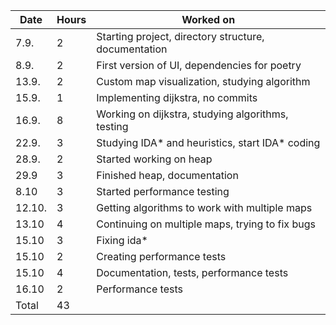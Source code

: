| Date   | Hours | Worked on                                              |
| ------ | ----- | ------------------------------------------------------ |
| 7.9.   | 2     | Starting project, directory structure, documentation   |
| 8.9.   | 2     | First version of UI, dependencies for poetry           |
| 13.9.  | 2     | Custom map visualization, studying algorithm           |     
| 15.9.  | 1     | Implementing dijkstra, no commits                      |
| 16.9.  | 8     | Working on dijkstra, studying algorithms, testing      |
| 22.9.  | 3     | Studying IDA* and heuristics, start IDA* coding        |
| 28.9.  | 2     | Started working on heap                                |
| 29.9   | 3     | Finished heap, documentation                           |
| 8.10   | 3     | Started performance testing                            |
| 12.10. | 3     | Getting algorithms to work with multiple maps          |
| 13.10  | 4     | Continuing on multiple maps, trying to fix bugs        |
| 15.10  | 3     | Fixing ida*                                            |
| 15.10  | 2     | Creating performance tests                             |
| 15.10  | 4     | Documentation, tests, performance tests                |
| 16.10  | 2     | Performance tests                                      |
| Total  | 43    |                                                        |

